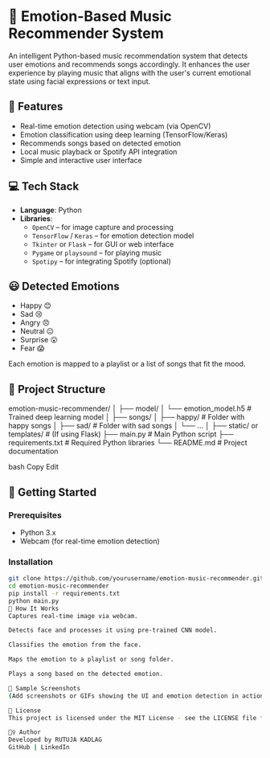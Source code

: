 # 🎵 Emotion-Based Music Recommender System

An intelligent Python-based music recommendation system that detects user emotions and recommends songs accordingly. It enhances the user experience by playing music that aligns with the user's current emotional state using facial expressions or text input.

## 📌 Features

- Real-time emotion detection using webcam (via OpenCV)
- Emotion classification using deep learning (TensorFlow/Keras)
- Recommends songs based on detected emotion
- Local music playback or Spotify API integration
- Simple and interactive user interface

## 💻 Tech Stack

- **Language**: Python
- **Libraries**:
  - `OpenCV` – for image capture and processing
  - `TensorFlow` / `Keras` – for emotion detection model
  - `Tkinter` or `Flask` – for GUI or web interface
  - `Pygame` or `playsound` – for playing music
  - `Spotipy` – for integrating Spotify (optional)

## 😃 Detected Emotions

- Happy 😊  
- Sad 😢  
- Angry 😠  
- Neutral 😐  
- Surprise 😮  
- Fear 😱  

Each emotion is mapped to a playlist or a list of songs that fit the mood.

## 📂 Project Structure

emotion-music-recommender/
│
├── model/
│ └── emotion_model.h5 # Trained deep learning model
│
├── songs/
│ ├── happy/ # Folder with happy songs
│ ├── sad/ # Folder with sad songs
│ └── ...
│
├── static/ or templates/ # (If using Flask)
├── main.py # Main Python script
├── requirements.txt # Required Python libraries
└── README.md # Project documentation

bash
Copy
Edit

## 🚀 Getting Started

### Prerequisites

- Python 3.x
- Webcam (for real-time emotion detection)

### Installation

```bash
git clone https://github.com/yourusername/emotion-music-recommender.git
cd emotion-music-recommender
pip install -r requirements.txt
python main.py
🧠 How It Works
Captures real-time image via webcam.

Detects face and processes it using pre-trained CNN model.

Classifies the emotion from the face.

Maps the emotion to a playlist or song folder.

Plays a song based on the detected emotion.

📸 Sample Screenshots
(Add screenshots or GIFs showing the UI and emotion detection in action)

📜 License
This project is licensed under the MIT License - see the LICENSE file for details.

🙋‍♀️ Author
Developed by RUTUJA KADLAG
GitHub | LinkedIn
